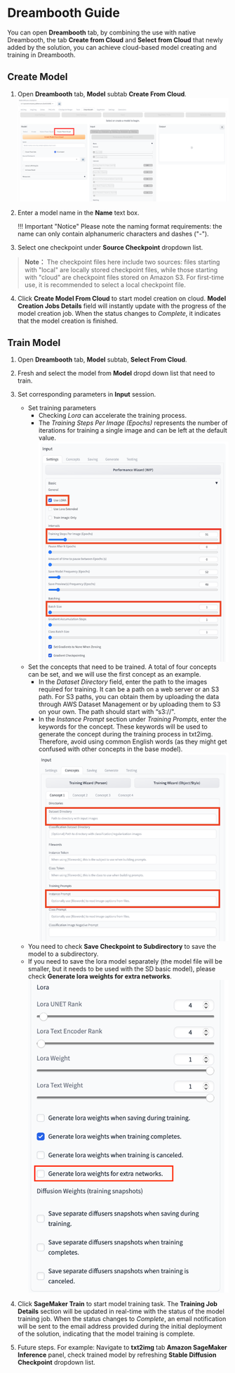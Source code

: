# Dreambooth Guide
You can open **Dreambooth** tab, by combining the use with native Dreambooth, the tab **Create from Cloud** and **Select from Cloud** that newly added by the solution, you can achieve  cloud-based model creating and training in Dreambooth.


## Create Model
1. Open **Dreambooth** tab, **Model** subtab **Create From Cloud**.
![Creat model tab](../images/open-create-model-tab.png)
2. Enter a model name in the **Name** text box.

    !!! Important "Notice"
        Please note the naming format requirements: the name can only contain alphanumeric characters and dashes ("-").

3. Select one checkpoint under **Source Checkpoint** dropdown list.
> **Note：** The checkpoint files here include two sources: files starting with "local" are locally stored checkpoint files, while those starting with "cloud" are checkpoint files stored on Amazon S3. For first-time use, it is recommended to select a local checkpoint file.

4. Click **Create Model From Cloud** to start model creation on cloud. **Model Creation Jobs Details** field will instantly update with the progress of the model creation job. When the status changes to *Complete*, it indicates that the model creation is finished.

## Train Model
1. Open **Dreambooth** tab, **Model** subtab, **Select From Cloud**.
2. Fresh and select the model from **Model** dropd down list that need to train.
3. Set corresponding parameters in **Input** session.
    - Set training parameters
        - Checking *Lora* can accelerate the training process.
        - The *Training Steps Per Image (Epochs)* represents the number of iterations for training a single image and can be left at the default value.
    ![Input setting](../images/dreambooth-input-settings.png) 
    - Set the concepts that need to be trained. A total of four concepts can be set, and we will use the first concept as an example.
        - In the *Dataset Directory* field, enter the path to the images required for training. It can be a path on a web server or an S3 path. For S3 paths, you can obtain them by uploading the data through AWS Dataset Management or by uploading them to S3 on your own. The path should start with “s3://".
        - In the *Instance Prompt* section under *Training Prompts*, enter the keywords for the concept. These keywords will be used to generate the concept during the training process in txt2img. Therefore, avoid using common English words (as they might get confused with other concepts in the base model).
    ![Input concepts](../images/dreambooth-input-concepts.png) 
    - You need to check **Save Checkpoint to Subdirectory** to save the model to a subdirectory. 
    - If you need to save the lora model separately (the model file will be smaller, but it needs to be used with the SD basic model), please check **Generate lora weights for extra networks**.
    ![Input saving](../images/dreambooth-lora-save.png) 

4. Click **SageMaker Train** to start model training task. The **Training Job Details** section will be updated in real-time with the status of the model training job. When the status changes to *Complete*, an email notification will be sent to the email address provided during the initial deployment of the solution, indicating that the model training is complete.
5. Future steps. For example: Navigate to **txt2img** tab **Amazon SageMaker Inference** panel, check trained model by refreshing **Stable Diffusion Checkpoint** dropdown list.  





